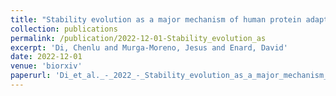 ```yaml
---
title: "Stability evolution as a major mechanism of human protein adaptation in response to viruses"
collection: publications
permalink: /publication/2022-12-01-Stability_evolution_as
excerpt: 'Di, Chenlu and Murga-Moreno, Jesus and Enard, David'
date: 2022-12-01
venue: 'biorxiv'
paperurl: 'Di_et_al._-_2022_-_Stability_evolution_as_a_major_mechanism_of_human_.pdf'
---
```


